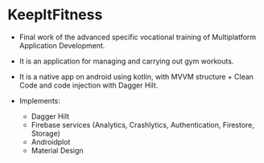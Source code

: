 # KeepItFitness
- Final work of the advanced specific vocational training of Multiplatform Application Development.
- It is an application for managing and carrying out gym workouts.

- It is a native app on android using kotlin, with MVVM structure + Clean Code and code injection with Dagger Hilt.
- Implements:
  - Dagger Hilt
  - Firebase services (Analytics, Crashlytics, Authentication, Firestore, Storage)
  - Androidplot
  - Material Design
